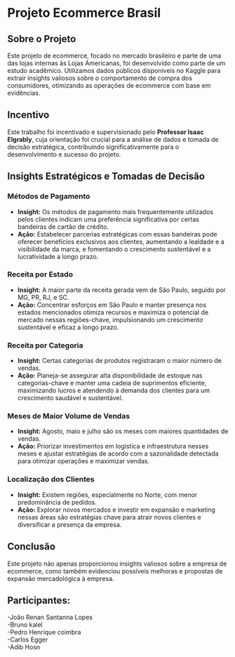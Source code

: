 # Projeto Ecommerce Brasil

## Sobre o Projeto

Este projeto de ecommerce, focado no mercado brasileiro e parte de uma das lojas internas às Lojas Americanas, foi desenvolvido como parte de um estudo acadêmico. Utilizamos dados públicos disponíveis no Kaggle para extrair insights valiosos sobre o comportamento de compra dos consumidores, otimizando as operações de ecommerce com base em evidências.

## Incentivo

Este trabalho foi incentivado e supervisionado pelo **Professor Isaac Elgrably**, cuja orientação foi crucial para a análise de dados e tomada de decisão estratégica, contribuindo significativamente para o desenvolvimento e sucesso do projeto.

## Insights Estratégicos e Tomadas de Decisão

### Métodos de Pagamento
- **Insight:** Os métodos de pagamento mais frequentemente utilizados pelos clientes indicam uma preferência significativa por certas bandeiras de cartão de crédito.
- **Ação:** Estabelecer parcerias estratégicas com essas bandeiras pode oferecer benefícios exclusivos aos clientes, aumentando a lealdade e a visibilidade da marca, e fomentando o crescimento sustentável e a lucratividade a longo prazo.

### Receita por Estado
- **Insight:** A maior parte da receita gerada vem de São Paulo, seguido por MG, PR, RJ, e SC.
- **Ação:** Concentrar esforços em São Paulo e manter presença nos estados mencionados otimiza recursos e maximiza o potencial de mercado nessas regiões-chave, impulsionando um crescimento sustentável e eficaz a longo prazo.

### Receita por Categoria
- **Insight:** Certas categorias de produtos registraram o maior número de vendas.
- **Ação:** Planeja-se assegurar alta disponibilidade de estoque nas categorias-chave e manter uma cadeia de suprimentos eficiente, maximizando lucros e atendendo à demanda dos clientes para um crescimento saudável e sustentável.

### Meses de Maior Volume de Vendas
- **Insight:** Agosto, maio e julho são os meses com maiores quantidades de vendas.
- **Ação:** Priorizar investimentos em logística e infraestrutura nesses meses e ajustar estratégias de acordo com a sazonalidade detectada para otimizar operações e maximizar vendas.

### Localização dos Clientes
- **Insight:** Existem regiões, especialmente no Norte, com menor predominância de pedidos.
- **Ação:** Explorar novos mercados e investir em expansão e marketing nessas áreas são estratégias chave para atrair novos clientes e diversificar a presença da empresa.

## Conclusão

Este projeto não apenas proporcionou insights valiosos sobre a empresa de ecommerce, como também evidenciou possíveis melhoras e propostas de expansão mercadológica à empresa.

## Participantes:
-João Renan Santanna Lopes  
-Bruno kalel  
-Pedro Henrique coimbra  
-Carlos Egger  
-Adib Hosn  
